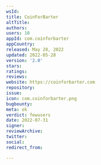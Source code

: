 ```yaml
---
wsId: 
title: CoinForBarter
altTitle: 
authors: 
users: 10
appId: com.coinforbarter
appCountry: 
released: May 28, 2022
updated: 2022-05-28
version: '2.0'
stars: 
ratings: 
reviews: 
website: https://coinforbarter.com
repository: 
issue: 
icon: com.coinforbarter.png
bugbounty: 
meta: ok
verdict: fewusers
date: 2022-07-31
signer: 
reviewArchive: 
twitter: 
social: 
redirect_from: 

---
```


